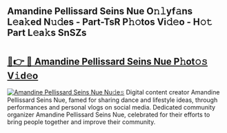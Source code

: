 ## Amandine Pellissard Seins Nue O𝚗𝚕yf𝚊ns L𝚎a𝚔ed N𝚞𝚍es - Part-TsR P𝚑𝚘tos Vi𝚍𝚎o - H𝚘𝚝 Part L𝚎a𝚔s SnSZs

# <h2><a href="http://kf8f4z2.oniu.top/?m=Amandine+Pellissard+Seins+Nue">🔗👉 🔴 Amandine Pellissard Seins Nue P𝚑ot𝚘𝚜 V𝚒d𝚎o</a></h2>

[![Amandine Pellissard Seins Nue Nu𝚍e𝚜](https://i.imgur.com/0qMVB7G.gif)](http://kf8f4z2.oniu.top/?m=Amandine+Pellissard+Seins+Nue)
Digital content creator Amandine Pellissard Seins Nue, famed for sharing dance and lifestyle ideas, through performances and personal vlogs on social media. Dedicated community organizer Amandine Pellissard Seins Nue, celebrated for their efforts to bring people together and improve their community.  
